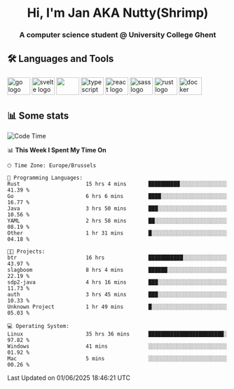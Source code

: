 <h1 align="center">Hi, I'm Jan AKA Nutty(Shrimp)</h1>
<h3 align="center">A computer science student @ University College Ghent</h3>

<h2 align="left">🛠️ Languages and Tools</h2>

###

<div align="left">
  <img src="https://cdn.jsdelivr.net/gh/devicons/devicon/icons/go/go-original.svg" height="40" width="52" alt="go logo"  />
  <img src="https://cdn.jsdelivr.net/gh/devicons/devicon@latest/icons/svelte/svelte-original.svg"  height="40" width="52" alt="svelte logo" />
  <img src="https://cdn.jsdelivr.net/gh/devicons/devicon@latest/icons/tailwindcss/tailwindcss-original.svg" height="40" width="52" />
  <img src="https://cdn.jsdelivr.net/gh/devicons/devicon/icons/typescript/typescript-original.svg" height="40" width="52" alt="typescript logo"  />
  <img src="https://cdn.jsdelivr.net/gh/devicons/devicon/icons/react/react-original.svg" height="40" width="52" alt="react logo"  />
  <img src="https://cdn.jsdelivr.net/gh/devicons/devicon/icons/sass/sass-original.svg" height="40" width="52" alt="sass logo"  />
  <img src="https://cdn.jsdelivr.net/gh/devicons/devicon@latest/icons/rust/rust-original.svg" height="40" width="52" alt="rust logo" />
  <img src="https://cdn.jsdelivr.net/gh/devicons/devicon/icons/docker/docker-original.svg" height="40" width="52" alt="docker logo"  />
</div>

<h2>📊 Some stats</h2>

<!--START_SECTION:waka-->
![Code Time](http://img.shields.io/badge/Code%20Time-6%2C011%20hrs%2034%20mins-blue)

📊 **This Week I Spent My Time On** 

```text
🕑︎ Time Zone: Europe/Brussels

💬 Programming Languages: 
Rust                     15 hrs 4 mins       ██████████░░░░░░░░░░░░░░░   41.39 % 
Go                       6 hrs 6 mins        ████░░░░░░░░░░░░░░░░░░░░░   16.77 % 
Java                     3 hrs 50 mins       ███░░░░░░░░░░░░░░░░░░░░░░   10.56 % 
YAML                     2 hrs 58 mins       ██░░░░░░░░░░░░░░░░░░░░░░░   08.19 % 
Other                    1 hr 31 mins        █░░░░░░░░░░░░░░░░░░░░░░░░   04.18 % 

🐱‍💻 Projects: 
btr                      16 hrs              ███████████░░░░░░░░░░░░░░   43.97 % 
slagboom                 8 hrs 4 mins        ██████░░░░░░░░░░░░░░░░░░░   22.19 % 
sdp2-java                4 hrs 16 mins       ███░░░░░░░░░░░░░░░░░░░░░░   11.73 % 
auth                     3 hrs 45 mins       ███░░░░░░░░░░░░░░░░░░░░░░   10.33 % 
Unknown Project          1 hr 49 mins        █░░░░░░░░░░░░░░░░░░░░░░░░   05.03 % 

💻 Operating System: 
Linux                    35 hrs 36 mins      ████████████████████████░   97.82 % 
Windows                  41 mins             ░░░░░░░░░░░░░░░░░░░░░░░░░   01.92 % 
Mac                      5 mins              ░░░░░░░░░░░░░░░░░░░░░░░░░   00.26 % 
```


 Last Updated on 01/06/2025 18:46:21 UTC
<!--END_SECTION:waka-->
